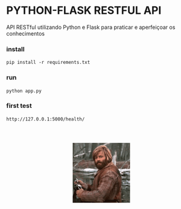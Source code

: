 # PYTHON-FLASK RESTFUL API

API RESTful utilizando Python e Flask para praticar e aperfeiçoar os conhecimentos

### install
```
pip install -r requirements.txt
```

### run
```
python app.py
```

### first test
```
http://127.0.0.1:5000/health/
```

#

<br>

<div align="center">
  <a  href="https://github.com/jeffersontavaresdm">
    <img width="30%" src="https://github.com/jeffersontavaresdm/jeffersontavaresdm/blob/main/images/rs.gif" width="25"/>
  </a>
</div>

